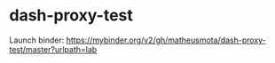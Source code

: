 # dash-proxy-test

Launch binder:
https://mybinder.org/v2/gh/matheusmota/dash-proxy-test/master?urlpath=lab
